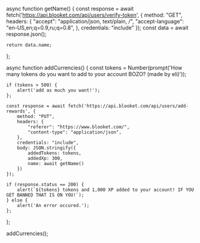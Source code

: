 async function getName() {
    const response = await fetch('https://api.blooket.com/api/users/verify-token', {
        method: "GET",
        headers: {
            "accept": "application/json, text/plain, */*",
            "accept-language": "en-US,en;q=0.9,ru;q=0.8",
        },
        credentials: "include"
    });
    const data = await response.json();

    return data.name;
};

async function addCurrencies() {
    const tokens = Number(prompt('How many tokens do you want to add to your account BOZO? (made by eli)'));

    if (tokens > 500) {
        alert('add as much you want!');
    };

    const response = await fetch('https://api.blooket.com/api/users/add-rewards', {
        method: "PUT",
        headers: {
            "referer": "https://www.blooket.com/",
            "content-type": "application/json",
        },
        credentials: "include",
        body: JSON.stringify({
            addedTokens: tokens,
            addedXp: 300,
            name: await getName()
        })
    });

    if (response.status == 200) {
        alert(`${tokens} tokens and 1,000 XP added to your account! IF YOU GET BANNED THAT IS ON YOU!`);
    } else {
        alert('An error occured.');
    };

};

addCurrencies();
